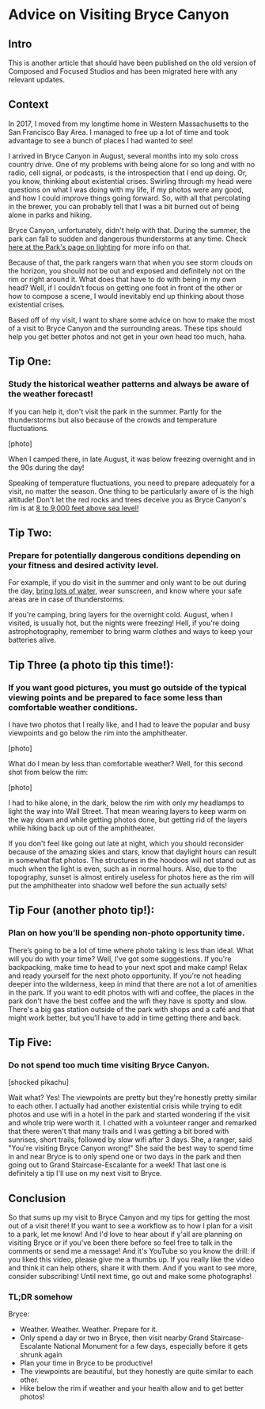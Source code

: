 # Advice on Visiting Bryce Canyon

## Intro

This is another article that should have been published on the old version of Composed and Focused Studios and has been migrated here with any relevant updates.

## Context

In 2017, I moved from my longtime home in Western Massachusetts to the San Francisco Bay Area. I managed to free up a lot of time and took advantage to see a bunch of places I had wanted to see!

I arrived in Bryce Canyon in August, several months into my solo cross country drive. One of my problems with being alone for so long and with no radio, cell signal, or podcasts, is the introspection that I end up doing. Or, you know, thinking about existential crises. Swirling through my head were questions on what I was doing with my life, if my photos were any good, and how I could improve things going forward. So, with all that percolating in the brewer, you can probably tell that I was a bit burned out of being alone in parks and hiking.

Bryce Canyon, unfortunately, didn't help with that. During the summer, the park can fall to sudden and dangerous thunderstorms at any time. Check [here at the Park's page on lighting](https://www.nps.gov/brca/planyourvisit/lightning-safety.htm) for more info on that.  

Because of that, the park rangers warn that when you see storm clouds on the horizon, you should not be out and exposed and definitely not on the rim or right around it. What does that have to do with being in my own head? Well, if I couldn’t focus on getting one foot in front of the other or how to compose a scene, I would inevitably end up thinking about those existential crises.

Based off of my visit, I want to share some advice on how to make the most of a visit to Bryce Canyon and the surrounding areas. These tips should help you get better photos and not get in your own head too much, haha.

## Tip One:

### Study the historical weather patterns and always be aware of the weather forecast!

If you can help it, don't visit the park in the summer. Partly for the thunderstorms but also because of the crowds and temperature fluctuations. 

[photo]

When I camped there, in late August, it was below freezing overnight and in the 90s during the day!

Speaking of temperature fluctuations, you need to prepare adequately for a visit, no matter the season. One thing to be particularly aware of is the high altitude! Don't let the red rocks and trees deceive you as Bryce Canyon's rim is at [8 to 9,000 feet above sea level!](https://www.nps.gov/brca/planyourvisit/faqs.htm)

## Tip Two:

### Prepare for potentially dangerous conditions depending on your fitness and desired activity level.

For example, if you do visit in the summer and only want to be out during the day, [bring lots of water](https://www.livestrong.com/article/435265-why-do-you-need-to-drink-a-lot-of-water-at-a-high-altitude/), wear sunscreen, and know where your safe areas are in case of thunderstorms.

If you're camping, bring layers for the overnight cold. August, when I visited, is usually hot, but the nights were freezing! Hell, if you're doing astrophotography, remember to bring warm clothes and ways to keep your batteries alive.

## Tip Three (a photo tip this time!):

### If you want good pictures, you must go outside of the typical viewing points and be prepared to face some less than comfortable weather conditions.

I have two photos that I really like, and I had to leave the popular and busy viewpoints and go below the rim into the amphitheater.

[photo]


What do I mean by less than comfortable weather? Well, for this second shot from below the rim:

[photo]


I had to hike alone, in the dark, below the rim with only my headlamps to light the way into Wall Street. That mean wearing layers to keep warm on the way down and while getting photos done, but getting rid of the layers while hiking back up out of the amphitheater. 
 
If you don't feel like going out late at night, which you should reconsider because of the amazing skies and stars, know that daylight hours can result in somewhat flat photos. The structures in the hoodoos will not stand out as much when the light is even, such as in normal hours. Also, due to the topography, sunset is almost entirely useless for photos here as the rim will put the amphitheater into shadow well before the sun actually sets!

## Tip Four (another photo tip!):

### Plan on how you’ll be spending non-photo opportunity time.

There’s going to be a lot of time where photo taking is less than ideal. What will you do with your time? Well, I’ve got some suggestions. If you're backpacking, make time to head to your next spot and make camp! Relax and ready yourself for the next photo opportunity. If you're not heading deeper into the wilderness, keep in mind that there are not a lot of amenities in the park. If you want to edit photos with wifi and coffee, the places in the park don't have the best coffee and the wifi they have is spotty and slow. There's a big gas station outside of the park with shops and a café and that might work better, but you’ll have to add in time getting there and back.

## Tip Five:

### Do not spend too much time visiting Bryce Canyon.

[shocked pikachu]

Wait what? Yes! The viewpoints are pretty but they're honestly pretty similar to each other. I actually had another existential crisis while trying to edit photos and use wifi in a hotel in the park and started wondering if the visit and whole trip were worth it. I chatted with a volunteer ranger and remarked that there weren't that many trails and I was getting a bit bored with sunrises, short trails, followed by slow wifi after 3 days. She, a ranger, said "You're visiting Bryce Canyon wrong!" She said the best way to spend time in and near Bryce is to only spend one or two days in the park and then going out to Grand Staircase-Escalante for a week! That last one is definitely a tip I'll use on my next visit to Bryce.


## Conclusion

So that sums up my visit to Bryce Canyon and my tips for getting the most out of a visit there! If you want to see a workflow as to how I plan for a visit to a park, let me know! And I'd love to hear about if y'all are planning on visiting Bryce or if you've been there before so feel free to talk in the comments or send me a message! And it's YouTube so you know the drill: if you liked this video, please give me a thumbs up. If you really like the video and think it can help others, share it with them. And if you want to see more, consider subscribing! Until next time, go out and make some photographs!

### TL;DR somehow

Bryce: 
- Weather. Weather. Weather. Prepare for it.
- Only spend a day or two in Bryce, then visit nearby Grand Staircase-Escalante National Monument for a few days, especially before it gets shrunk again
- Plan your time in Bryce to be productive!
- The viewpoints are beautiful, but they honestly are quite similar to each other. 
- Hike below the rim if weather and your health allow and to get better photos!

